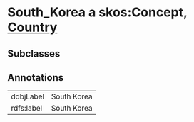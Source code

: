 # South_Korea a skos:Concept, [Country](/0.1/Country)

## Subclasses

## Annotations

|||
|-----|-----|
|ddbjLabel|South Korea|
|rdfs:label|South Korea|


